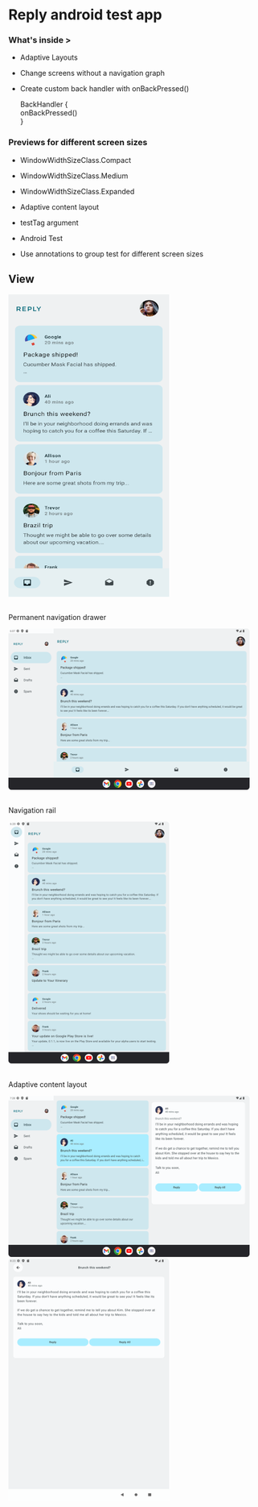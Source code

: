 # Reply android test app

### What's inside >

- Adaptive Layouts
- Change screens without a navigation graph
- Create custom back handler with onBackPressed()

  BackHandler {  
  onBackPressed()  
  }

### Previews for different screen sizes
- WindowWidthSizeClass.Compact
- WindowWidthSizeClass.Medium
- WindowWidthSizeClass.Expanded

  
- Adaptive content layout
- testTag argument
- Android Test
- Use annotations to group test for different screen sizes

##
## View

<img src="https://github.com/dizzcode/reply-android-test-app/blob/main/screenshots/img.png" width="320" height="600" />


##
Permanent navigation drawer

<img src="https://github.com/dizzcode/reply-android-test-app/blob/main/screenshots/permanent_navigation_drawer.png" width="480" height="320" />

##
Navigation rail

<img src="https://github.com/dizzcode/reply-android-test-app/blob/main/screenshots/navigation_rail.png" width="320" height="480" />


##
Adaptive content layout

<img src="https://github.com/dizzcode/reply-android-test-app/blob/main/screenshots/adaptive_content_layout.png" width="480" height="320" />
<img src="https://github.com/dizzcode/reply-android-test-app/blob/main/screenshots/adaptive_content_layout_single.png" width="320" height="480" />
